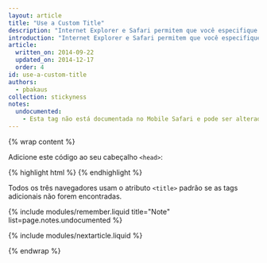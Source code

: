 ```yaml
---
layout: article
title: "Use a Custom Title"
description: "Internet Explorer e Safari permitem que você especifique um título personalizado que é utilizado como o nome do aplicativo próximo ou acima do seu ícone."
introduction: "Internet Explorer e Safari permitem que você especifique um título personalizado que é utilizado como o nome do aplicativo próximo ou acima do seu ícone."
article:
  written_on: 2014-09-22
  updated_on: 2014-12-17
  order: 4
id: use-a-custom-title
authors:
  - pbakaus
collection: stickyness
notes:
  undocumented:
    - Esta tag não está documentada no Mobile Safari e pode ser alterada e removida a qualquer momento.
---
```


{% wrap content %}

Adicione este código ao seu cabeçalho `<head>`:

{% highlight html %}
<meta name="application-name" content="Web Fundamentals">
<meta name="apple-mobile-web-app-title" content="Web Fundamentals">
{% endhighlight %}

Todos os três navegadores usam o atributo `<title>` padrão se as tags adicionais 
não forem encontradas.

{% include modules/remember.liquid title="Note" list=page.notes.undocumented %}

{% include modules/nextarticle.liquid %}

{% endwrap %}
